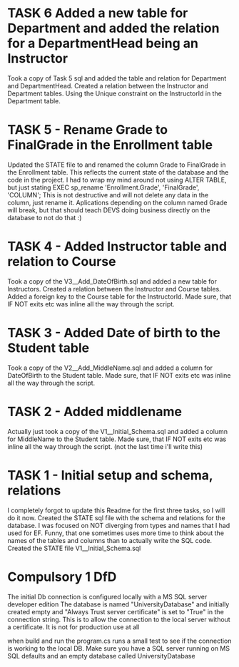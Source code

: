 # TASK 6 Added a new table for Department and added the relation for a DepartmentHead being an Instructor
Took a copy of Task 5 sql and added the table and relation for Department and DepartmentHead.
Created a relation between the Instructor and Department tables. Using the Unique constraint on the InstructorId in the Department table.

# TASK 5 - Rename Grade to FinalGrade in the Enrollment table
Updated the STATE file to and renamed the column Grade to FinalGrade in the Enrollment table.
This reflects the current state of the database and the code in the project.
I had to wrap my mind around not using ALTER TABLE, but just stating EXEC sp_rename 'Enrollment.Grade', 'FinalGrade', 'COLUMN';
This is not destructive and will not delete any data in the column, just rename it. Aplications depending on the column named Grade will break, but that should teach
DEVS doing business directly on the database to not do that :)

# TASK 4 - Added Instructor table and relation to Course
Took a copy of the V3__Add_DateOfBirth.sql and added a new table for Instructors.
Created a relation between the Instructor and Course tables.
Added a foreign key to the Course table for the InstructorId.
Made sure, that IF NOT exits etc was inline all the way through the script.

# TASK 3 - Added Date of birth to the Student table
Took a copy of the V2__Add_MiddleName.sql and added a column for DateOfBirth to the Student table.
Made sure, that IF NOT exits etc was inline all the way through the script.

# TASK 2 - Added middlename
Actually just took a copy of the V1__Initial_Schema.sql and added a column for MiddleName to the Student table.
Made sure, that IF NOT exits etc was inline all the way through the script. (not the last time i'll write this)

# TASK 1 - Initial setup and schema, relations
I completely forgot to update this Readme for the first three tasks, so I will do it now.
Created the STATE sql file with the schema and relations for the database. I was focused on NOT diverging from types and names that I had used for EF.
Funny, that one sometimes uses more time to think about the names of the tables and columns than to actually write the SQL code.
Created the STATE file V1__Initial_Schema.sql

# Compulsory 1 DfD
The initial Db connection is configured locally with a MS SQL server developer edition
The database is named "UniversityDatabase" and initially created empty and "Always Trust server certificate" is set to "True" in the connection string. 
This is to allow the connection to the local server without a certificate. 
It is not for production use at all

when build and run the program.cs runs a small test to see if the connection is working to the local DB.
Make sure you have a SQL server running on MS SQL defaults and an empty database called UniversityDatabase
